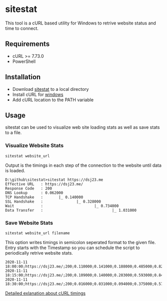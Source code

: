sitestat
========
This tool is a cURL based utility for Windows to retrive website status and time to connect.

## Requirements

* cURL >= 7.73.0
* PowerShell

## Installation
* Download [sitestat](https://github.com/damithsj/sitestat/archive/main.zip) to a local directory
* Install cURL for [windows](https://curl.se/windows/)
* Add cURL location to the PATH variable

## Usage
sitestat can be used to visualize web site loading stats as well as save stats to a file.
### Visualize Website Stats
```
sitestat website_url
```
Output is the timings in each step of the connection to the website until data is loaded.
```
D:\github\sitestat>sitestat https://dsj23.me
Effective URL   : https://dsj23.me/
Response Code   : 200
DNS Lookup      : 0.062000
TCP Handshake   :       |_ 0.140000
SSL Handshake   :               |_ 0.328000
Wait            :                       |_ 0.734000
Data Transfer   :                               |_ 1.031000
```
### Save Website Stats
```
sitestat website_url filename
```
This option writes timings in semicolon seperated format to the given file. 
Entry starts with the Timestamp so you can schedule the script to periodically retrive website stats.

```
2020-11-11 18:00:00;https://dsj23.me/;200;0.110000;0.141000;0.188000;0.485000;0.829000; 
2020-11-11 18:15:00;https://dsj23.me/;200;0.109000;0.140000;0.203000;0.593000;0.843000; 
2020-11-11 18:30:00;https://dsj23.me/;200;0.016000;0.031000;0.094000;0.375000;0.578000; 
```

[Detailed exlanation about cURL timings](https://blog.cloudflare.com/a-question-of-timing/)


